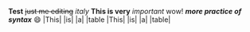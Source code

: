**Test**
~~just me editing~~
*italy*
**This is very** _important_ wow!
***more practice of syntax*** 
😄
                      |This| |is| |a| |table 
                      |This| |is| |a| |table|
